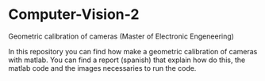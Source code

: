 # Computer-Vision-2
Geometric calibration of cameras (Master of Electronic Engeneering)

In this repository you can find how make a geometric calibration of cameras with matlab. You can find a report (spanish) that explain how do this, 
the matlab code and the images necessaries to run the code.
